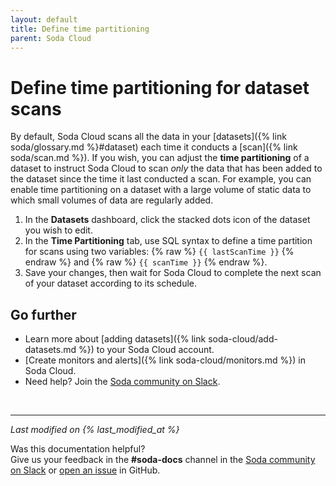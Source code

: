 ```yaml
---
layout: default
title: Define time partitioning
parent: Soda Cloud
---
```


# Define time partitioning for dataset scans

By default, Soda Cloud scans all the data in your [datasets]({% link soda/glossary.md %}#dataset) each time it conducts a [scan]({% link soda/scan.md %}). If you wish, you can adjust the **time partitioning** of a dataset to instruct Soda Cloud to scan *only* the data that has been added to the dataset since the time it last conducted a scan. For example, you can enable time partitioning on a dataset with a large volume of static data to which small volumes of data are regularly added.

1. In the **Datasets** dashboard, click the stacked dots icon of the dataset you wish to edit. 
2. In the **Time Partitioning** tab, use SQL syntax to define a time partition for scans using two variables: {% raw %} `{{ lastScanTime }}` {% endraw %} and {% raw %} `{{ scanTime }}` {% endraw %}. 
3. Save your changes, then wait for Soda Cloud to complete the next scan of your dataset according to its schedule.



## Go further

* Learn more about [adding datasets]({% link soda-cloud/add-datasets.md %}) to your Soda Cloud account.
* [Create monitors and alerts]({% link soda-cloud/monitors.md %}) in Soda Cloud.
* Need help? Join the <a href="http://community.soda.io/slack" target="_blank"> Soda community on Slack</a>.
<br />

---
*Last modified on {% last_modified_at %}*

Was this documentation helpful? <br /> Give us your feedback in the **#soda-docs** channel in the <a href="http://community.soda.io/slack" target="_blank"> Soda community on Slack</a> or <a href="https://github.com/sodadata/docs/issues/new" target="_blank">open an issue</a> in GitHub.
